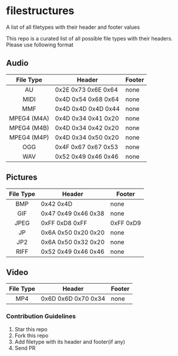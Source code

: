 # filestructures
A list of all filetypes with their header and footer values

This repo is a curated list of all possible file types with their headers. </br>
Please use following format </br>

## Audio
| File Type | Header | Footer | 
| :-------: | ------ | ------ |
| AU | 0x2E 0x73 0x6E 0x64 | none |
| MIDI | 0x4D 0x54 0x68 0x64 | none |
| MMF | 0x4D 0x4D 0x4D 0x44 | none |
| MPEG4 (M4A) | 0x4D 0x34 0x41 0x20 | none |
| MPEG4 (M4B) | 0x4D 0x34 0x42 0x20 | none |
| MPEG4 (M4P) | 0x4D 0x34 0x50 0x20 | none |
| OGG | 0x4F 0x67 0x67 0x53 | none |
| WAV | 0x52 0x49 0x46 0x46 | none |


## Pictures
| File Type | Header | Footer | 
| :-------: | ------ | ------ |
| BMP | 0x42 0x4D | none |
| GIF | 0x47 0x49 0x46 0x38 | none |
| JPEG | 0xFF 0xD8 0xFF | 0xFF 0xD9 |
| JP | 0x6A 0x50 0x20 0x20 | none |
| JP2 | 0x6A 0x50 0x32 0x20 | none |
| RIFF | 0x52 0x49 0x46 0x46 | none |


## Video
| File Type | Header | Footer | 
| :-------: | ------ | ------ |
| MP4 | 0x6D 0x6D 0x70 0x34 | none |

### Contribution Guidelines
1. Star this repo
2. Fork this repo
3. Add filetype with its header and footer(if any)
4. Send PR
